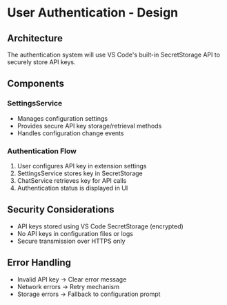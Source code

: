 # User Authentication - Design

## Architecture

The authentication system will use VS Code's built-in SecretStorage API to securely store API keys.

## Components

### SettingsService
- Manages configuration settings
- Provides secure API key storage/retrieval methods
- Handles configuration change events

### Authentication Flow
1. User configures API key in extension settings
2. SettingsService stores key in SecretStorage
3. ChatService retrieves key for API calls
4. Authentication status is displayed in UI

## Security Considerations

- API keys stored using VS Code SecretStorage (encrypted)
- No API keys in configuration files or logs
- Secure transmission over HTTPS only

## Error Handling

- Invalid API key → Clear error message
- Network errors → Retry mechanism
- Storage errors → Fallback to configuration prompt

